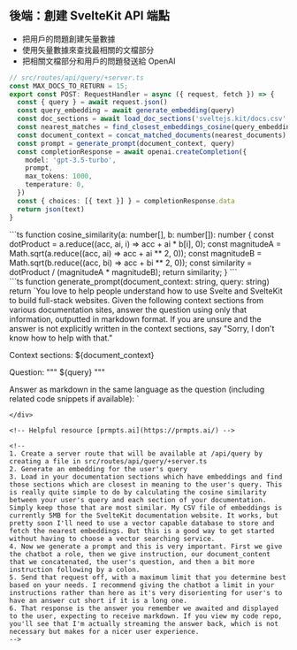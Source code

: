 ## <carbon-bare-metal-server /> 後端：創建 SvelteKit API 端點 <!-- Create SvelteKit back-end API endpoint  -->

- <carbon-3d-print-mesh /> 把用戶的問題創建矢量數據 <!-- Create embedding of user's query -->
- <fluent-mdl2-documentation /> 使用矢量數據來查找最相關的文檔部分 <!-- Use embeddings to find most relevant documentation sections -->
- <carbon-chat /> 把相關文檔部分和用戶的問題發送給 OpenAI <!-- Send relevant documentation and user's question to OpenAI -->

```ts {all|4-5|6-7|8-9|8-9|10-17}
// src/routes/api/query/+server.ts
const MAX_DOCS_TO_RETURN = 15;
export const POST: RequestHandler = async ({ request, fetch }) => {
  const { query } = await request.json()
  const query_embedding = await generate_embedding(query)
  const doc_sections = await load_doc_sections('sveltejs.kit/docs.csv', fetch)
  const nearest_matches = find_closest_embeddings_cosine(query_embedding, doc_sections, MAX_DOCS_TO_RETURN)
  const document_context = concat_matched_documents(nearest_documents)
  const prompt = generate_prompt(document_context, query)
  const completionResponse = await openai.createCompletion({
    model: 'gpt-3.5-turbo',
    prompt,
    max_tokens: 1000,
    temperature: 0,
  })
  const { choices: [{ text }] } = completionResponse.data
  return json(text)
}
```

<div fixed bottom-10 left-10 right-10 border="~ green" shadow v-if="$slidev.nav.clicks === 2">
```ts
function cosine_similarity(a: number[], b: number[]): number {
  const dotProduct = a.reduce((acc, ai, i) => acc + ai * b[i], 0);
  const magnitudeA = Math.sqrt(a.reduce((acc, ai) => acc + ai ** 2, 0));
  const magnitudeB = Math.sqrt(b.reduce((acc, bi) => acc + bi ** 2, 0));
  const similarity = dotProduct / (magnitudeA * magnitudeB);
  return similarity;
}
```
</div>

<div fixed top-2 left-10 right-10 border="~ green" shadow v-if="$slidev.nav.clicks === 4">
```ts
function generate_prompt(document_context: string, query: string)
  return `You love to help people understand how to use Svelte and SvelteKit to build full-stack websites. Given the following context sections from various documentation sites, answer the question using only that information, outputted in markdown format. If you are unsure and the answer is not explicitly written in the context sections, say "Sorry, I don't know how to help with that."

Context sections:
${document_context}

Question: """
${query}
"""

Answer as markdown in the same language as the question (including related code snippets if available):
`
```
</div>

<!-- Helpful resource [prmpts.ai](https://prmpts.ai/) -->

<!-- 
1. Create a server route that will be available at /api/query by creating a file in src/routes/api/query/+server.ts 
2. Generate an embedding for the user's query
3. Load in your documentation sections which have embeddings and find those sections which are closest in meaning to the user's query. This is really quite simple to do by calculating the cosine similarity between your user's query and each section of your documentation. Simply keep those that are most similar. My CSV file of embeddings is currently 5MB for the SvelteKit documentation website. It works, but pretty soon I'll need to use a vector capable database to store and fetch the nearest embeddings. But this is a good way to get started without having to choose a vector searching service.
4. Now we generate a prompt and this is very important. First we give the chatbot a role, then we give instruction, our document_content that we concatenated, the user's question, and then a bit more instruction following by a colon.
5. Send that request off, with a maximum limit that you determine best based on your needs. I recommend giving the chatbot a limit in your instructions rather than here as it's very disorienting for user's to have an answer cut short if it is a long one.
6. That response is the answer you remember we awaited and displayed to the user, expecting to receive markdown. If you view my code repo, you'll see that I'm actually streaming the answer back, which is not necessary but makes for a nicer user experience.
-->


